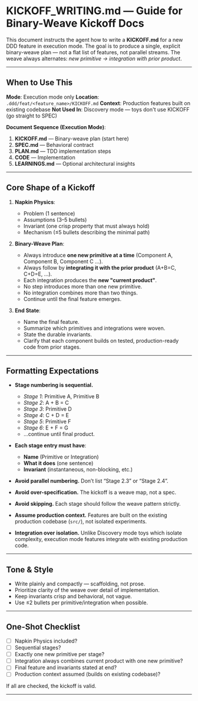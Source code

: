 # KICKOFF_WRITING.md — Guide for Binary-Weave Kickoff Docs

This document instructs the agent how to write a **KICKOFF.md** for a new DDD feature in execution mode.
The goal is to produce a single, explicit binary-weave plan — not a flat list of features, not parallel streams.
The weave always alternates: *new primitive → integration with prior product*.

---

## When to Use This

**Mode**: Execution mode only
**Location**: `.ddd/feat/<feature_name>/KICKOFF.md`
**Context**: Production features built on existing codebase
**Not Used In**: Discovery mode — toys don't use KICKOFF (go straight to SPEC)

**Document Sequence (Execution Mode)**:
1. **KICKOFF.md** — Binary-weave plan (start here)
2. **SPEC.md** — Behavioral contract
3. **PLAN.md** — TDD implementation steps
4. **CODE** — Implementation
5. **LEARNINGS.md** — Optional architectural insights

---

## Core Shape of a Kickoff

1. **Napkin Physics**:  
   - Problem (1 sentence)  
   - Assumptions (3–5 bullets)  
   - Invariant (one crisp property that must always hold)  
   - Mechanism (≤5 bullets describing the minimal path)  

2. **Binary-Weave Plan**:
   - Always introduce **one new primitive at a time** (Component A, Component B, Component C …).
   - Always follow by **integrating it with the prior product** (A+B=C, C+D=E, …).
   - Each integration produces the **new "current product"**.
   - No step introduces more than one new primitive.
   - No integration combines more than two things.
   - Continue until the final feature emerges.  

3. **End State**:
   - Name the final feature.
   - Summarize which primitives and integrations were woven.
   - State the durable invariants.
   - Clarify that each component builds on tested, production-ready code from prior stages.  

---

## Formatting Expectations

- **Stage numbering is sequential.**  
  - *Stage 1*: Primitive A, Primitive B  
  - *Stage 2*: A + B = C  
  - *Stage 3*: Primitive D  
  - *Stage 4*: C + D = E  
  - *Stage 5*: Primitive F  
  - *Stage 6*: E + F = G  
  - …continue until final product.  

- **Each stage entry must have**:
  - **Name** (Primitive or Integration)
  - **What it does** (one sentence)
  - **Invariant** (instantaneous, non-blocking, etc.)  

- **Avoid parallel numbering.** Don’t list “Stage 2.3” or “Stage 2.4”.  
- **Avoid over-specification.** The kickoff is a weave map, not a spec.  
- **Avoid skipping.** Each stage should follow the weave pattern strictly.
- **Assume production context.** Features are built on the existing production codebase (`src/`), not isolated experiments.
- **Integration over isolation.** Unlike Discovery mode toys which isolate complexity, execution mode features integrate with existing production code.  

---

## Tone & Style

- Write plainly and compactly — scaffolding, not prose.  
- Prioritize clarity of the weave over detail of implementation.  
- Keep invariants crisp and behavioral, not vague.  
- Use ≤2 bullets per primitive/integration when possible.  

---

## One-Shot Checklist

- [ ] Napkin Physics included?
- [ ] Sequential stages?
- [ ] Exactly one new primitive per stage?
- [ ] Integration always combines current product with one new primitive?
- [ ] Final feature and invariants stated at end?
- [ ] Production context assumed (builds on existing codebase)?

If all are checked, the kickoff is valid.  

---